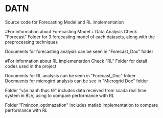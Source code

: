 # DATN
Source code for Forecasting Model and RL implementation

#For information about Forecasting Model + Data Analysis
Check "Forecast" Folder for 3 forecasting model of each datasets, along with the preprocessing techniques

Documents for forecasting analysis can be seen in "Forecast_Doc" folder

#For information about RL implementation
Check "RL" Folder for detail codes used in the project

Documents for RL analysis can be seen in "Forecast_Doc" folder
Docmuents for microgird analysis can be see in "Microgrid Doc" folder 

Folder "vận hành thực tế" includes data received from scada real time system in BLV, using to compare performance with RL

Folder "Fmincon_optimazation" includes matlab implementation to compare performance with RL 
